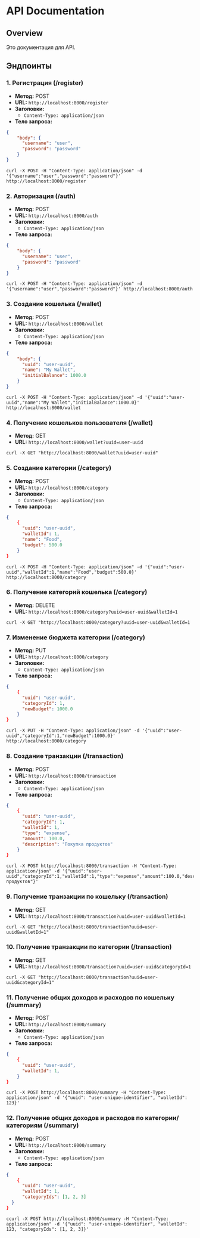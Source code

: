 # API Documentation

## Overview
Это документация для API. 
## Эндпоинты

### 1. Регистрация (/register)

- **Метод:** POST
- **URL:** `http://localhost:8000/register`
- **Заголовки:**
  - `Content-Type: application/json`
- **Тело запроса:**
```json
{
    "body": {
      "username": "user",
      "password": "password"
    }
}
```

```
curl -X POST -H "Content-Type: application/json" -d '{"username":"user","password":"password"}' http://localhost:8000/register
```

### 2. Авторизация (/auth)

- **Метод:** POST
- **URL:** `http://localhost:8000/auth`
- **Заголовки:**
  - `Content-Type: application/json`
- **Тело запроса:**
```json
{
    "body": {
      "username": "user",
      "password": "password"
    }
}
```

```
curl -X POST -H "Content-Type: application/json" -d '{"username":"user","password":"password"}' http://localhost:8000/auth
```

### 3. Создание кошелька (/wallet)

- **Метод:** POST
- **URL:** `http://localhost:8000/wallet`
- **Заголовки:**
  - `Content-Type: application/json`
- **Тело запроса:**
```json
{
    "body": {
      "uuid": "user-uuid",
      "name": "My Wallet",
      "initialBalance": 1000.0
    }
}
```

```
curl -X POST -H "Content-Type: application/json" -d '{"uuid":"user-uuid","name":"My Wallet","initialBalance":1000.0}' http://localhost:8000/wallet
```

### 4. Получение кошельков пользователя (/wallet)

- **Метод:** GET
- **URL:** `http://localhost:8000/wallet?uuid=user-uuid`

```
curl -X GET "http://localhost:8000/wallet?uuid=user-uuid"
```

### 5. Создание категории (/category)

- **Метод:** POST
- **URL:** `http://localhost:8000/category`
- **Заголовки:**
  - `Content-Type: application/json`
- **Тело запроса:**
```json
{
    {
      "uuid": "user-uuid",
      "walletId": 1,
      "name": "Food",
      "budget": 500.0
    }
}
```

```
curl -X POST -H "Content-Type: application/json" -d '{"uuid":"user-uuid","walletId":1,"name":"Food","budget":500.0}' http://localhost:8000/category
```

### 6. Получение категорий кошелька (/category)

- **Метод:** DELETE
- **URL:** `http://localhost:8000/category?uuid=user-uuid&walletId=1`

```
curl -X GET "http://localhost:8000/category?uuid=user-uuid&walletId=1
```

### 7. Изменение бюджета категории (/category)

- **Метод:** PUT
- **URL:** `http://localhost:8000/category`
- **Заголовки:**
  - `Content-Type: application/json`
- **Тело запроса:**
```json
{
    {
      "uuid": "user-uuid",
      "categoryId": 1,
      "newBudget": 1000.0
    }
}
```

```
curl -X PUT -H "Content-Type: application/json" -d '{"uuid":"user-uuid","categoryId":1,"newBudget":1000.0}' http://localhost:8000/category
```

### 8. Создание транзакции (/transaction)

- **Метод:** POST
- **URL:** `http://localhost:8000/transaction`
- **Заголовки:**
  - `Content-Type: application/json`
- **Тело запроса:**
```json
{
    {
      "uuid": "user-uuid",
      "categoryId": 1,
      "walletId": 1,
      "type": "expense",
      "amount": 100.0,
      "description": "Покупка продуктов"
    }
}
```

```
curl -X POST http://localhost:8000/transaction -H "Content-Type: application/json" -d '{"uuid":"user-uuid","categoryId":1,"walletId":1,"type":"expense","amount":100.0,"description":"Покупка продуктов"}'
```

### 9. Получение транзакции по кошельку (/transaction)

- **Метод:** GET
- **URL:** `http://localhost:8000/transaction?uuid=user-uuid&walletId=1`

```
curl -X GET "http://localhost:8000/transaction?uuid=user-uuid&walletId=1"
```

### 10. Получение транзакции по категории (/transaction)

- **Метод:** GET
- **URL:** `http://localhost:8000/transaction?uuid=user-uuid&categoryId=1`

```
curl -X GET "http://localhost:8000/transaction?uuid=user-uuid&categoryId=1"
```

### 11. Получение общих доходов и расходов по кошельку (/summary)

- **Метод:** POST
- **URL:** `http://localhost:8000/summary`
- **Заголовки:**
  - `Content-Type: application/json`
- **Тело запроса:**
```json
{
    {
      "uuid": "user-uuid",
      "walletId": 1,
    }
}
```

```
curl -X POST http://localhost:8000/summary -H "Content-Type: application/json" -d '{"uuid": "user-unique-identifier", "walletId": 123}'
```

### 12. Получение общих доходов и расходов по категории/категориям (/summary)

- **Метод:** POST
- **URL:** `http://localhost:8000/summary`
- **Заголовки:**
  - `Content-Type: application/json`
- **Тело запроса:**
```json
{
    {
      "uuid": "user-uuid",
      "walletId": 1,
      "categoryIds": [1, 2, 3]
  }
}
```

```
ccurl -X POST http://localhost:8000/summary -H "Content-Type: application/json" -d '{"uuid": "user-unique-identifier", "walletId": 123, "categoryIds": [1, 2, 3]}'
```
